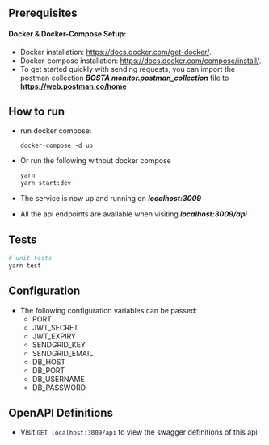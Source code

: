 ## Prerequisites

#### Docker & Docker-Compose Setup:

- Docker installation: https://docs.docker.com/get-docker/.
- Docker-compose installation: https://docs.docker.com/compose/install/.
- To get started quickly with sending requests, you can import the postman collection ***BOSTA monitor.postman_collection*** file to **https://web.postman.co/home**

## How to run

- run docker compose:
   ```
   docker-compose -d up
   ```

- Or run the following without docker compose
   ```bash
   yarn
   yarn start:dev
   ```

- The service is now up and running on ***localhost:3009***

- All the api endpoints are available when visiting ***localhost:3009/api***

## Tests

```bash
# unit tests
yarn test
```





## Configuration

- The following configuration variables can be passed: 
   - PORT 
   - JWT_SECRET
   - JWT_EXPIRY
   - SENDGRID_KEY
   - SENDGRID_EMAIL
   - DB_HOST
   - DB_PORT
   - DB_USERNAME
   - DB_PASSWORD

## OpenAPI Definitions

- Visit `GET localhost:3009/api` to view the swagger definitions of this api
